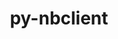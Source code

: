 ---
title: "py-nbclient"
layout: cache
categories: [package, develop-2024-02-25]
meta: {"versions": ["0.8.0"], "compilers": ["gcc@=11.1.0", "gcc@=11.4.0", "gcc@=9.4.0", "oneapi@=2024.0.0"], "oss": ["ubuntu20.04", "ubuntu22.04"], "platforms": ["linux"], "targets": ["neoverse_v1", "neoverse_v2", "ppc64le", "x86_64_v3"], "stacks": ["data-vis-sdk", "e4s", "e4s-neoverse-v2", "e4s-neoverse_v1", "e4s-oneapi", "e4s-power", "root"], "num_specs": 18, "num_specs_by_stack": {"e4s-neoverse_v1": 3, "root": 18, "e4s-power": 3, "data-vis-sdk": 2, "e4s": 4, "e4s-neoverse-v2": 3, "e4s-oneapi": 3}}
spec_details: [{"hash": "lfni3jzpiwk6zpqyz5ltczoy75qszx3s", "compiler": "gcc@=11.4.0", "versions": ["0.8.0"], "os": "ubuntu20.04", "platform": "linux", "target": "neoverse_v1", "variants": ["build_system=python_pip"], "stacks": ["e4s-neoverse_v1", "root"], "size": "-", "tarball": "https://binaries.spack.io/develop-2024-02-25/build_cache/linux-ubuntu20.04-neoverse_v1/gcc-11.4.0/py-nbclient-0.8.0/linux-ubuntu20.04-neoverse_v1-gcc-11.4.0-py-nbclient-0.8.0-lfni3jzpiwk6zpqyz5ltczoy75qszx3s.spack"}, {"hash": "okgjgosaxs2jsn4ufd7fhzfprmzbglte", "compiler": "gcc@=11.4.0", "versions": ["0.8.0"], "os": "ubuntu20.04", "platform": "linux", "target": "neoverse_v1", "variants": ["build_system=python_pip"], "stacks": ["e4s-neoverse_v1", "root"], "size": "-", "tarball": "https://binaries.spack.io/develop-2024-02-25/build_cache/linux-ubuntu20.04-neoverse_v1/gcc-11.4.0/py-nbclient-0.8.0/linux-ubuntu20.04-neoverse_v1-gcc-11.4.0-py-nbclient-0.8.0-okgjgosaxs2jsn4ufd7fhzfprmzbglte.spack"}, {"hash": "kqnzk3muk4wmw4vnfgxblftoojrtef6l", "compiler": "gcc@=11.4.0", "versions": ["0.8.0"], "os": "ubuntu20.04", "platform": "linux", "target": "neoverse_v1", "variants": ["build_system=python_pip"], "stacks": ["e4s-neoverse_v1", "root"], "size": "-", "tarball": "https://binaries.spack.io/develop-2024-02-25/build_cache/linux-ubuntu20.04-neoverse_v1/gcc-11.4.0/py-nbclient-0.8.0/linux-ubuntu20.04-neoverse_v1-gcc-11.4.0-py-nbclient-0.8.0-kqnzk3muk4wmw4vnfgxblftoojrtef6l.spack"}, {"hash": "gzima3e7na3gjdc5a3pzfx275zb2xzmh", "compiler": "gcc@=9.4.0", "versions": ["0.8.0"], "os": "ubuntu20.04", "platform": "linux", "target": "ppc64le", "variants": ["build_system=python_pip"], "stacks": ["root", "e4s-power"], "size": "-", "tarball": "https://binaries.spack.io/develop-2024-02-25/build_cache/linux-ubuntu20.04-ppc64le/gcc-9.4.0/py-nbclient-0.8.0/linux-ubuntu20.04-ppc64le-gcc-9.4.0-py-nbclient-0.8.0-gzima3e7na3gjdc5a3pzfx275zb2xzmh.spack"}, {"hash": "6r2aijwczjfunxkkiuctsq4ipdykuina", "compiler": "gcc@=9.4.0", "versions": ["0.8.0"], "os": "ubuntu20.04", "platform": "linux", "target": "ppc64le", "variants": ["build_system=python_pip"], "stacks": ["root", "e4s-power"], "size": "-", "tarball": "https://binaries.spack.io/develop-2024-02-25/build_cache/linux-ubuntu20.04-ppc64le/gcc-9.4.0/py-nbclient-0.8.0/linux-ubuntu20.04-ppc64le-gcc-9.4.0-py-nbclient-0.8.0-6r2aijwczjfunxkkiuctsq4ipdykuina.spack"}, {"hash": "mttvvqc6jrf5szafecpplkonh222vxbi", "compiler": "gcc@=9.4.0", "versions": ["0.8.0"], "os": "ubuntu20.04", "platform": "linux", "target": "ppc64le", "variants": ["build_system=python_pip"], "stacks": ["root", "e4s-power"], "size": "-", "tarball": "https://binaries.spack.io/develop-2024-02-25/build_cache/linux-ubuntu20.04-ppc64le/gcc-9.4.0/py-nbclient-0.8.0/linux-ubuntu20.04-ppc64le-gcc-9.4.0-py-nbclient-0.8.0-mttvvqc6jrf5szafecpplkonh222vxbi.spack"}, {"hash": "xdl2oxwokmdbxf42gxtdb3yks3rgm7lv", "compiler": "gcc@=11.1.0", "versions": ["0.8.0"], "os": "ubuntu20.04", "platform": "linux", "target": "x86_64_v3", "variants": ["build_system=python_pip"], "stacks": ["data-vis-sdk", "root"], "size": "-", "tarball": "https://binaries.spack.io/develop-2024-02-25/build_cache/linux-ubuntu20.04-x86_64_v3/gcc-11.1.0/py-nbclient-0.8.0/linux-ubuntu20.04-x86_64_v3-gcc-11.1.0-py-nbclient-0.8.0-xdl2oxwokmdbxf42gxtdb3yks3rgm7lv.spack"}, {"hash": "irywzdfgybxnyhyfsui3ifx2emdcremw", "compiler": "gcc@=11.1.0", "versions": ["0.8.0"], "os": "ubuntu20.04", "platform": "linux", "target": "x86_64_v3", "variants": ["build_system=python_pip"], "stacks": ["data-vis-sdk", "root"], "size": "-", "tarball": "https://binaries.spack.io/develop-2024-02-25/build_cache/linux-ubuntu20.04-x86_64_v3/gcc-11.1.0/py-nbclient-0.8.0/linux-ubuntu20.04-x86_64_v3-gcc-11.1.0-py-nbclient-0.8.0-irywzdfgybxnyhyfsui3ifx2emdcremw.spack"}, {"hash": "63lkqsgqjidkdouqh4yiutl7krc5o3yh", "compiler": "gcc@=11.4.0", "versions": ["0.8.0"], "os": "ubuntu20.04", "platform": "linux", "target": "x86_64_v3", "variants": ["build_system=python_pip"], "stacks": ["root", "e4s"], "size": "-", "tarball": "https://binaries.spack.io/develop-2024-02-25/build_cache/linux-ubuntu20.04-x86_64_v3/gcc-11.4.0/py-nbclient-0.8.0/linux-ubuntu20.04-x86_64_v3-gcc-11.4.0-py-nbclient-0.8.0-63lkqsgqjidkdouqh4yiutl7krc5o3yh.spack"}, {"hash": "4pm266putzdicnih3dxsz22cf3ogrodz", "compiler": "gcc@=11.4.0", "versions": ["0.8.0"], "os": "ubuntu20.04", "platform": "linux", "target": "x86_64_v3", "variants": ["build_system=python_pip"], "stacks": ["root", "e4s"], "size": "-", "tarball": "https://binaries.spack.io/develop-2024-02-25/build_cache/linux-ubuntu20.04-x86_64_v3/gcc-11.4.0/py-nbclient-0.8.0/linux-ubuntu20.04-x86_64_v3-gcc-11.4.0-py-nbclient-0.8.0-4pm266putzdicnih3dxsz22cf3ogrodz.spack"}, {"hash": "wc47nmcsdxjfwo7z54c5qr7r45lzy4kt", "compiler": "gcc@=11.4.0", "versions": ["0.8.0"], "os": "ubuntu20.04", "platform": "linux", "target": "x86_64_v3", "variants": ["build_system=python_pip"], "stacks": ["root", "e4s"], "size": "-", "tarball": "https://binaries.spack.io/develop-2024-02-25/build_cache/linux-ubuntu20.04-x86_64_v3/gcc-11.4.0/py-nbclient-0.8.0/linux-ubuntu20.04-x86_64_v3-gcc-11.4.0-py-nbclient-0.8.0-wc47nmcsdxjfwo7z54c5qr7r45lzy4kt.spack"}, {"hash": "d7nq44lmijjfga77ctddhv65gnsunhuk", "compiler": "gcc@=11.4.0", "versions": ["0.8.0"], "os": "ubuntu20.04", "platform": "linux", "target": "x86_64_v3", "variants": ["build_system=python_pip"], "stacks": ["root", "e4s"], "size": "-", "tarball": "https://binaries.spack.io/develop-2024-02-25/build_cache/linux-ubuntu20.04-x86_64_v3/gcc-11.4.0/py-nbclient-0.8.0/linux-ubuntu20.04-x86_64_v3-gcc-11.4.0-py-nbclient-0.8.0-d7nq44lmijjfga77ctddhv65gnsunhuk.spack"}, {"hash": "3ir3jm6uqaby64y6gzfg5hmon46r7y3p", "compiler": "gcc@=11.4.0", "versions": ["0.8.0"], "os": "ubuntu22.04", "platform": "linux", "target": "neoverse_v2", "variants": ["build_system=python_pip"], "stacks": ["e4s-neoverse-v2", "root"], "size": "-", "tarball": "https://binaries.spack.io/develop-2024-02-25/build_cache/linux-ubuntu22.04-neoverse_v2/gcc-11.4.0/py-nbclient-0.8.0/linux-ubuntu22.04-neoverse_v2-gcc-11.4.0-py-nbclient-0.8.0-3ir3jm6uqaby64y6gzfg5hmon46r7y3p.spack"}, {"hash": "zglb3bms2eyj6k2irsy6oduz7cym34is", "compiler": "gcc@=11.4.0", "versions": ["0.8.0"], "os": "ubuntu22.04", "platform": "linux", "target": "neoverse_v2", "variants": ["build_system=python_pip"], "stacks": ["e4s-neoverse-v2", "root"], "size": "-", "tarball": "https://binaries.spack.io/develop-2024-02-25/build_cache/linux-ubuntu22.04-neoverse_v2/gcc-11.4.0/py-nbclient-0.8.0/linux-ubuntu22.04-neoverse_v2-gcc-11.4.0-py-nbclient-0.8.0-zglb3bms2eyj6k2irsy6oduz7cym34is.spack"}, {"hash": "tdizg5eagh72evffmeetflnpc4ixm6qo", "compiler": "gcc@=11.4.0", "versions": ["0.8.0"], "os": "ubuntu22.04", "platform": "linux", "target": "neoverse_v2", "variants": ["build_system=python_pip"], "stacks": ["e4s-neoverse-v2", "root"], "size": "-", "tarball": "https://binaries.spack.io/develop-2024-02-25/build_cache/linux-ubuntu22.04-neoverse_v2/gcc-11.4.0/py-nbclient-0.8.0/linux-ubuntu22.04-neoverse_v2-gcc-11.4.0-py-nbclient-0.8.0-tdizg5eagh72evffmeetflnpc4ixm6qo.spack"}, {"hash": "22bj434ykab7cbwgjots4ihwakdmil4o", "compiler": "oneapi@=2024.0.0", "versions": ["0.8.0"], "os": "ubuntu22.04", "platform": "linux", "target": "x86_64_v3", "variants": ["build_system=python_pip"], "stacks": ["e4s-oneapi", "root"], "size": "-", "tarball": "https://binaries.spack.io/develop-2024-02-25/build_cache/linux-ubuntu22.04-x86_64_v3/oneapi-2024.0.0/py-nbclient-0.8.0/linux-ubuntu22.04-x86_64_v3-oneapi-2024.0.0-py-nbclient-0.8.0-22bj434ykab7cbwgjots4ihwakdmil4o.spack"}, {"hash": "y7gyy2tbitbhqu3hdnl5cfgya6z4q6to", "compiler": "oneapi@=2024.0.0", "versions": ["0.8.0"], "os": "ubuntu22.04", "platform": "linux", "target": "x86_64_v3", "variants": ["build_system=python_pip"], "stacks": ["e4s-oneapi", "root"], "size": "-", "tarball": "https://binaries.spack.io/develop-2024-02-25/build_cache/linux-ubuntu22.04-x86_64_v3/oneapi-2024.0.0/py-nbclient-0.8.0/linux-ubuntu22.04-x86_64_v3-oneapi-2024.0.0-py-nbclient-0.8.0-y7gyy2tbitbhqu3hdnl5cfgya6z4q6to.spack"}, {"hash": "zied6mhbvmi2j2elhd3fsy5cy7bj62m2", "compiler": "oneapi@=2024.0.0", "versions": ["0.8.0"], "os": "ubuntu22.04", "platform": "linux", "target": "x86_64_v3", "variants": ["build_system=python_pip"], "stacks": ["e4s-oneapi", "root"], "size": "-", "tarball": "https://binaries.spack.io/develop-2024-02-25/build_cache/linux-ubuntu22.04-x86_64_v3/oneapi-2024.0.0/py-nbclient-0.8.0/linux-ubuntu22.04-x86_64_v3-oneapi-2024.0.0-py-nbclient-0.8.0-zied6mhbvmi2j2elhd3fsy5cy7bj62m2.spack"}]
---